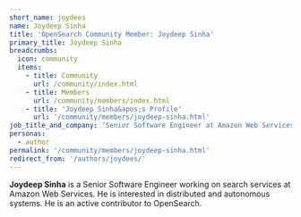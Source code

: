 ```yaml
---
short_name: joydees
name: Joydeep Sinha
title: 'OpenSearch Community Member: Joydeep Sinha'
primary_title: Joydeep Sinha
breadcrumbs:
  icon: community
  items:
    - title: Community
      url: /community/index.html
    - title: Members
      url: /community/members/index.html
    - title: 'Joydeep Sinha&apos;s Profile'
      url: '/community/members/joydeep-sinha.html'
job_title_and_company: 'Senior Software Engineer at Amazon Web Services'
personas:
  - author
permalink: '/community/members/joydeep-sinha.html'
redirect_from: '/authors/joydees/'
---
```

**Joydeep Sinha** is a Senior Software Engineer working on search services at Amazon Web Services. He is interested in distributed and autonomous systems. He is an active contributor to OpenSearch.
